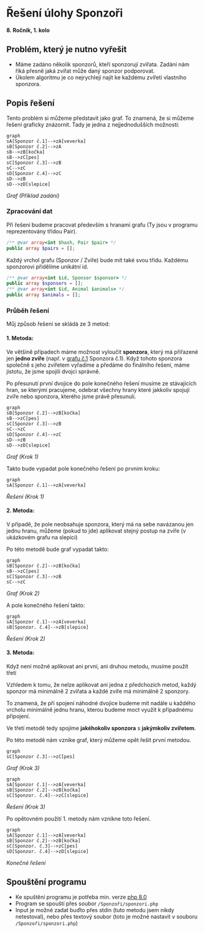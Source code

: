 # Řešení úlohy Sponzoři

**8. Ročník, 1. kolo**

## Problém, který je nutno vyřešit

- Máme zadáno několik sponzorů, kteří sponzorují zvířata. Zadání nám říká přesně jaká zvířat může daný sponzor podporovat.
- Úkolem algoritmu je co nejrychleji najít ke každému zvířeti vlastního sponzora.

## Popis řešení

Tento problém si můžeme představit jako graf. To znamená, že si můžeme řešení graficky znázornit. Tady je jedna z nejjednodušších možností:

```mermaid  
graph  
sA[Sponzor č.1]-->zA[veverka]  
sB[Sponzor č.2]-->zA  
sB-->zB[kočka]  
sB-->zC[pes]  
sC[Sponzor č.3]-->zB  
sC-->zC  
sD[Sponzor č.4]-->zC  
sD-->zB  
sD-->zD[slepice]  
```  
_Graf (Příklad zadání)_

### Zpracování dat

Při řešení budeme pracovat především s hranami grafu (Ty jsou v programu reprezentovány třídou Pair).

```php  
/** @var array<int $hash, Pair $pair> */  
public array $pairs = [];  
```  

Každý vrchol grafu (Sponzor / Zvíře) bude mít také svou třídu. Každému sponzorovi přidělíme unikátní id.

```php  
/** @var array<int $id, Sponsor $sponsor> */  
public array $sponsors = [];  
/** @var array<int $id, Animal $animals> */  
public array $animals = [];  
```  

### Průběh řešení

Můj způsob řešení se skládá ze 3 metod:

#### 1. Metoda:
Ve většině případech máme možnost vyloučit **sponzora**, který má přiřazené jen **jedno zvíře** (např. v [grafu č.1](#popis-řešení) Sponzora č.1). Když tohoto sponzora společně s jeho zvířetem vyřadíme a předáme do finálního řešení, máme jistotu, že jsme spojili dvojci správně.

Po přesunutí první dvojice do pole konečného řešení musíme ze stávajících hran, se kterými pracujeme, odebrat všechny hrany které jakkoliv spojují zvíře nebo sponzora, kterého jsme právě přesunuli.

```mermaid  
graph  
sB[Sponzor č.2]-->zB[kočka]  
sB-->zC[pes]  
sC[Sponzor č.3]-->zB  
sC-->zC  
sD[Sponzor č.4]-->zC  
sD-->zB  
sD-->zD[slepice]  
```  
_Graf (Krok 1)_

Takto bude vypadat pole konečného řešení po prvním kroku:

```mermaid  
graph  
sA[Sponzor č.1]-->zA[veverka]  
```  
_Řešení (Krok 1)_

#### 2. Metoda:
V případě, že pole neobsahuje sponzora, který má na sebe navázanou jen jednu hranu, můžeme (pokud to jde) aplikovat stejný postup na zvíře (v ukázkovém grafu na slepici)

Po této metodě bude graf vypadat takto:

```mermaid  
graph  
sB[Sponzor č.2]-->zB[kočka]  
sB-->zC[pes]  
sC[Sponzor č.3]-->zB  
sC-->zC  
```  
_Graf (Krok 2)_

A pole konečného řešení takto:

```mermaid  
graph  
sA[Sponzor č.1]-->zA[veverka]  
sB[Sponzor. č.4]-->zB[slepice]  
```  
_Řešení (Krok 2)_

#### 3. Metoda:
Když není možné aplikovat ani první, ani druhou metodu, musíme použít třetí

Vzhledem k tomu, že nelze aplikovat ani jedna z předchozích metod, každý sponzor má minimálně 2 zvířata a každé zvíře má minimálně 2 sponzory.

To znamená, že při spojení náhodné dvojice budeme mít nadále u každého vrcholu minimálně jednu hranu, kterou budeme moct využít k případnému připojení.

Ve třetí metodě tedy spojíme **jakéhokoliv sponzora** s **jakýmkoliv zvířetem**.

Po této metodě nám vznike graf, který můžeme opět řešit první metodou.
```mermaid  
graph  
sC[Sponzor č.3]-->zC[pes]  
```  
_Graf (Krok 3)_

```mermaid  
graph  
sA[Sponzor č.1]-->zA[veverka]  
sB[Sponzor č.2]-->zB[kočka]  
sC[Sponzor. č.4]-->zC[slepice]  
```  
_Řešení (Krok 3)_

Po opětovném použití 1. metody nám vznikne toto řešení.
```mermaid  
graph  
sA[Sponzor č.1]-->zA[veverka]  
sB[Sponzor č.2]-->zB[kočka]  
sC[Sponzor. č.3]-->zC[pes]  
sD[Sponzor. č.4]-->zD[slepice]  
```  
_Konečné řešení_

## Spouštění programu

- Ke spuštění programu je potřeba min. verze [php 8.0](https://www.php.net/downloads.php#v8.0.10)
- Program se spouští přes soubor `/Sponzoři/sponzori.php`
- Input je možné zadat buďto přes stdin (tuto metodu jsem nikdy netestoval), nebo přes textový soubor (toto je možné nastavit v souboru `/Sponzoři/sponzori.php`)